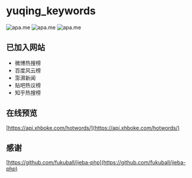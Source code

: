 # yuqing_keywords

![apa.me](https://badgen.net/github/license/xhboke/yuqing_keywords?color=pink)
![apa.me](https://badgen.net/github/stars/xhboke/yuqing_keywords)
![apa.me](https://badgen.net/github/forks/xhboke/yuqing_keywords)

## 已加入网站

* 微博热搜榜
* 百度风云榜
* 澎湃新闻
* 贴吧热议榜
* 知乎热搜榜

## 在线预览

[https://api.xhboke.com/hotwords/](https://api.xhboke.com/hotwords/)


## 感谢

[https://github.com/fukuball/jieba-php](https://github.com/fukuball/jieba-php)